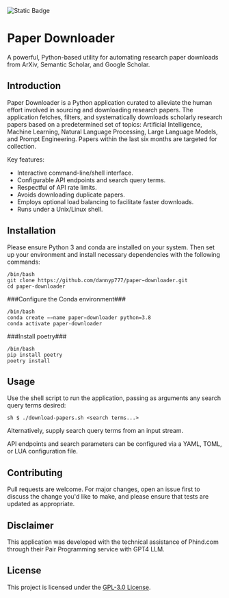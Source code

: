 ![Static Badge](https://img.shields.io/badge/Project%20Status-Alpha-yellow)

# Paper Downloader
A powerful, Python-based utility for automating research paper downloads from ArXiv, Semantic Scholar, and Google Scholar.

## Introduction
Paper Downloader is a Python application curated to alleviate the human effort involved in sourcing and downloading research papers. The application fetches, filters, and systematically downloads scholarly research papers based on a predetermined set of topics: Artificial Intelligence, Machine Learning, Natural Language Processing, Large Language Models, and Prompt Engineering. Papers within the last six months are targeted for collection.

Key features:
- Interactive command-line/shell interface.
- Configurable API endpoints and search query terms.
- Respectful of API rate limits.
- Avoids downloading duplicate papers.
- Employs optional load balancing to facilitate faster downloads.
- Runs under a Unix/Linux shell.

## Installation
Please ensure Python 3 and conda are installed on your system. Then set up your environment and install necessary dependencies with the following commands:

```
/bin/bash
git clone https://github.com/dannyp777/paper−downloader.git 
cd paper-downloader
```

###Configure the Conda environment###
```
/bin/bash
conda create −−name paper−downloader python=3.8 
conda activate paper-downloader
```
###Install poetry###
```
/bin/bash
pip install poetry
poetry install
```
## Usage
Use the shell script to run the application, passing as arguments any search query terms desired:

`sh $ ./download-papers.sh <search terms...>`

Alternatively, supply search query terms from an input stream.

API endpoints and search parameters can be configured via a YAML, TOML, or LUA configuration file.

## Contributing
Pull requests are welcome. For major changes, open an issue first to discuss the change you'd like to make, and please ensure that tests are updated as appropriate.

## Disclaimer
This application was developed with the technical assistance of Phind.com through their Pair Programming service with GPT4 LLM.

## License
This project is licensed under the [GPL-3.0 License](https://www.gnu.org/licenses/gpl-3.0.en.html).
